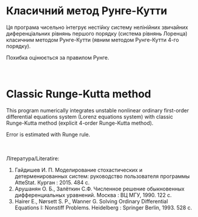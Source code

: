 # Класичний метод Рунге-Кутти

Ця програма чисельно інтегрує нестійку систему нелінійних звичайних диференціальних рівнянь першого порядку (система рівнянь Лоренца) класичним методом Рунге-Кутти (явним методом Рунге-Кутти 4-го порядку).

Похибка оцінюється за правилом Рунге.

ᅠ

# Classic Runge-Kutta method

This program numerically integrates unstable nonlinear ordinary first-order differential equations system (Lorenz equations system) with classic Runge-Kutta method (explicit 4-order Runge-Kutta method).

Error is estimated with Runge rule.

ᅠ

Література/Literatire:
1. Гайдишев И. П. Моделирование стохастических и детерменированных систем: руководство пользователя программы AtteStat. Курган : 2015. 484 с.
2. Арушанян О. Б., Залёткин С.Ф. Численное решение обыкновенных дифференциальных уравнений. Москва : ВЦ МГУ, 1990. 122 с.
3. Hairer E., Nørsett S. P., Wanner G. Solving Ordinary Differential Equations I: Nonstiff Problems. Heidelberg : Springer Berlin, 1993. 528 с.
